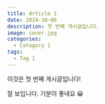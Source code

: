 ```yaml
---
title: Article 1
date: 2024-10-06
description: 첫 번째 게시글입니다.
image: cover.jpg
categories:
  - Category 1
tags:
  - Tag 1
---
```


이것은 첫 번째 게시글입니다!

잘 보입니다. 기분이 좋네요 😀
